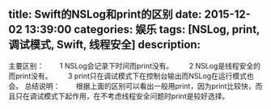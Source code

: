 title: Swift的NSLog和print的区别
date: 2015-12-02 13:39:00
categories: 娱乐
tags: [NSLog, print, 调试模式, Swift, 线程安全]
description:
---
主要区别：
       1 NSLog会记录下时间而print没有。
       2 NSLog是线程安全的而print没有。
       3 print只在调试模式下在控制台输出而NSLog在运行模式也会。
总结说明：
       根据上面的区别可以看出一般用print，因为print比较快，而且只在调试模式下起作用，在不考虑线程安全问题时print是较好选择。
